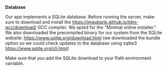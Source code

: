 **Database**

Our app implements a SQLite database. Before running the server, make sure to download and install the https://jmeubank.github.io/tdm-gcc/download/ GCC compiler. We opted for the "Minimal online installer." We also downloaded the precompiled binary for our system from the SQLite website: https://www.sqlite.org/download.html (we downloaded the bundle option so we could check updates to the database using sqlite3 https://www.sqlite.org/cli.html)

Make sure that you add the SQLite download to your Path environment vairiable.
